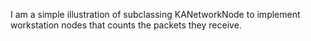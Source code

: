 I am a simple illustration of subclassing KANetworkNode to implement workstation nodes that counts the packets they receive.